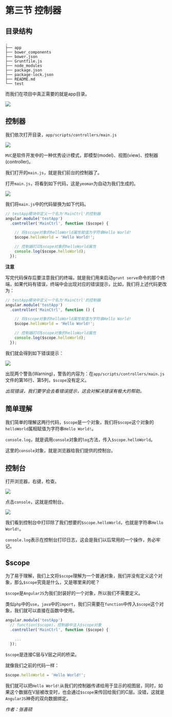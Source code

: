 # 第三节 控制器

## 目录结构

```
.
├── app
├── bower_components
├── bower.json
├── Gruntfile.js
├── node_modules
├── package.json
├── package-lock.json
├── README.md
└── test
```

而我们在项目中真正需要的就是app目录。

![](image/0.png)

## 控制器

我们依次打开目录，`app/scripts/controllers/main.js`

![](image/1.png)

`MVC`是软件开发中的一种优秀设计模式，即模型(model)、视图(view)、控制器(controller)。

我们打开的`main.js`，就是我们前台的控制器了。

打开`main.js`，将看到如下代码，这是`yeoman`为自动为我们生成的。

![](image/2.png)

我们将`main.js`中的代码替换为如下代码。

```javascript
// testApp模块中定义一个名为'MainCtrl'的控制器
angular.module('testApp')
  .controller('MainCtrl', function ($scope) {

    // 将$scope对象的helloWorld属性赋值为字符串Hello World!
    $scope.helloWorld = 'Hello World!';

    // 控制器打印$scope对象的helloWorld属性
    console.log($scope.helloWorld);
  });
```

**注意**

写完代码保存后要注意我们的终端，就是我们用来启动`grunt serve`命令的那个终端，如果代码有错误，终端中会出现对应的错误提示，比如，我们将上述代码更改为：

```javascript
// testApp模块中定义一个名为'MainCtrl'的控制器
angular.module('testApp')
  .controller('MainCtrl', function () {

    // 将$scope对象的helloWorld属性赋值为字符串Hello World!
    $scope.helloWorld = 'Hello World!';

    // 控制器打印$scope对象的helloWorld属性
    console.log($scope.helloWorld);
  });
```

我们就会得到如下错误提示：

![](image/5.png)

出现两个警告(Warning)，警告的内容为：在`app/scripts/controllers/main.js`文件的第16行、第5列，`$scope`没有定义。

*出现错误，我们要学会去看错误提示，这会对解决错误有极大的帮助。*

## 简单理解

我们简单的理解这两行代码，`$scope`是一个对象，我们将`$scope`这个对象的`helloWorld`属相赋值为字符串`Hello World!`。

`console.log`，就是调用`console`对象的`log`方法，传入`$scope.helloWorld`。

这里的`console`对象，就是浏览器给我们提供的控制台。

## 控制台

打开浏览器，右键，检查。

![](image/3.png)

点击`console`，这就是控制台。

![](image/4.png)

我们看到控制台中打印除了我们想要的`$scope.helloWorld`，也就是字符串`Hello World!`。

`console.log`表示在控制台打印日志，这会是我们以后常用的一个操作，务必牢记。

## $scope

为了易于理解，我们上文将`$scope`理解为一个普通对象，我们并没有定义这个对象，那么`$scope`究竟是什么，又是哪里来的呢？

`$scope`是`AngularJS`为我们封装好的一个对象，所以我们不需要定义。

类似`php`中的`use`，`java`中的`import`，我们只需要在`function`中传入`$scope`这个对象，我们就可以直接在函数中使用。

```javascript
angular.module('testApp')
  // function($scope)，控制器中注入$scope对象
  .controller('MainCtrl', function ($scope) {

    ...
  });
```

`$scope`是连接C层与V层之间的桥梁。

就像我们之前的代码一样：

```javascript
$scope.helloWorld = 'Hello World!';
```

我们就可以把`Hello World!`从我们的控制器传递给用于显示的视图层，同时，如果这个数据在V层被改变时，也会通过`$scope`来传回给我们的C层。没错，这就是`AngularJS`神奇的双向数据绑定。

*作者：张喜硕*
